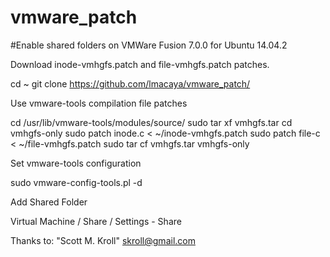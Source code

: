 # vmware_patch

#Enable shared folders on VMWare Fusion 7.0.0 for Ubuntu 14.04.2

Download inode-vmhgfs.patch and file-vmhgfs.patch patches.

cd ~
git clone https://github.com/lmacaya/vmware_patch/

Use vmware-tools compilation file patches

cd /usr/lib/vmware-tools/modules/source/
sudo tar xf vmhgfs.tar
cd vmhgfs-only
sudo patch inode.c < ~/inode-vmhgfs.patch
sudo patch file-c < ~/file-vmhgfs.patch
sudo tar cf vmhgfs.tar vmhgfs-only

Set vmware-tools configuration

sudo vmware-config-tools.pl -d

Add Shared Folder

Virtual Machine / Share / Settings - Share

Thanks to: "Scott M. Kroll" <skroll@gmail.com>
